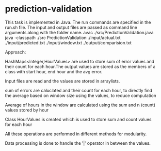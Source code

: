 # prediction-validation
This task is implemented in Java. The run commands are specified in the run.sh file. The input and output files are passed as command line arguments along with the folder name.
avac ./src/PredictionValidation.java
java -classpath ./src PredictionValidation ./input/actual.txt  ./input/predicted.txt ./input/window.txt ./output/comparision.txt

Approach:

HashMaps<Integer,HourValues> are used to store sum of error values and their count for each hour.The output values are stored as the members of a class with start hour, end hour and the avg error.

Input files are read  and  the values are stored in arraylists.

sum of errors are caluclated and their count for each hour, to directly find the average based on window size using the
values, to reduce computation

Average of hours in the window are calculated using the sum and n (count) values stored by hour

Class HourValues is created  which is used to store sum and count values for each hour

All these operations are performed in different methods for modularity.

Data processing is done to handle the '|' operator in between the values.

